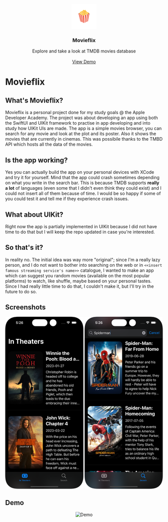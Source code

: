 <!-- PROJECT LOGO -->
<br />
<div align="center">
  <a href="https://github.com/spicyhotnoodles/Movieflix">
    <img src="Media/120.png" alt="Logo" width="80" height="80">
  </a>

  <h3 align="center">Movieflix</h3>

  <p align="center">
    Explore and take a look at TMDB movies database
    <br />
    <br />
    <a href="#demo">View Demo</a>
  </p>
</div>

# Movieflix
## What's Movieflix?
Movieflix is a personal project done for my study goals @ the Apple Developer Academy. The project was about developing an app using both the SwiftUI and UIKit framework to practise in app developing and into study how UIKit UIs are made. The app is a simple movies browser, you can search for any movie and look at the plot and its poster. Also it shows the movies that are currently in cinemas. This was possibile thanks to the TMBD API which hosts all the data of the movies.
## Is the app working?
Yes you can actually build the app on your personal devices with XCode and try it for yourself. Mind that the app could crash sometimes depending on what you write in the search bar. This is because TMDB supports **really a lot** of languages (even some that I didn't even think they could exist) and I could not insert all of them because of time. I would be so happy if some of you could test it and tell me if they experience crash issues.
## What about UIKit?
Right now the app is partially implemented in UIKit because I did not have time to do that but I will keep the repo updated in case you're interested.
## So that's it?
In reality no. The initial idea was way more "original"; since I'm a really lazy person, and I do not want to bother into searching on the web or in `<<insert famous streaming service's name>>` catalogue, I wanted to make an app which can suggest you random movies (available on the most popular platforms) to watch, like shuffle, maybe based on your personal tastes. Since I had really little time to do that, I couldn't make it, but I'll try in the future to do so.
## Screenshots
<div align="center">
    <img src="Media/0.png" alt="Screen1" width="250" height="550">
    <img src="Media/5.png" alt="Screen2" width="250" height="550">
  </a>
</div>

## Demo
<div id=demo align="center">
  <img src="Media/Demo.gif" alt="Demo" style="width:250px;height:550px;">
  </a>
</div>

